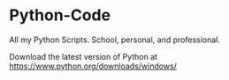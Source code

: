 # Python-Code
All my Python Scripts. School, personal, and professional.

Download the latest version of Python at https://www.python.org/downloads/windows/
